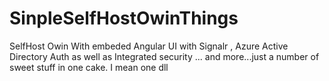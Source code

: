 # SinpleSelfHostOwinThings

SelfHost Owin With embeded  Angular  UI with Signalr , Azure Active Directory Auth  as well as  Integrated security ... and more...just a number of sweet stuff in one cake. I mean one dll
